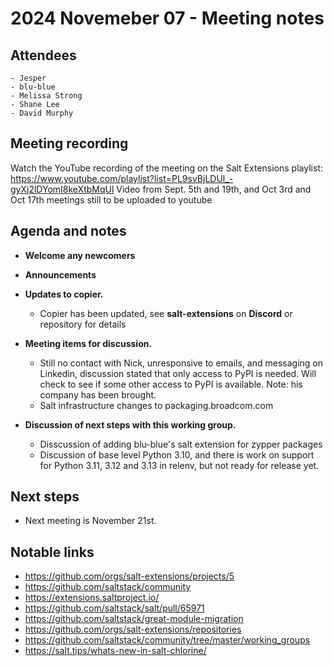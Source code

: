 # 2024 Novemeber 07 - Meeting notes

## Attendees
    - Jesper
    - blu-blue
    - Melissa Strong
    - Shane Lee
    - David Murphy

## Meeting recording

Watch the YouTube recording of the meeting on the Salt Extensions playlist: https://www.youtube.com/playlist?list=PL9svBjLDUl_-gyXj2lDYomI8keXtbMqUl
Video from Sept. 5th and 19th, and Oct 3rd and Oct 17th meetings still to be uploaded to youtube

## Agenda and notes

- **Welcome any newcomers**
- **Announcements**


- **Updates to copier.**
    - Copier has been updated, see **salt-extensions** on **Discord** or repository for details


- **Meeting items for  discussion.**
    - Still no contact with Nick, unresponsive to emails, and messaging on Linkedin, discussion stated that only access to PyPI is
      needed. Will check to see if some other access to PyPI is available. Note: his company has been brought.
    - Salt infrastructure changes to packaging.broadcom.com

- **Discussion of next steps with this working group.**
    - Disscussion of adding blu-blue's salt extension for zypper packages
    - Discussion of base level Python 3.10, and there is work on support for Python 3.11, 3.12 and 3.13 in relenv, but not ready for release yet.


## Next steps

- Next meeting is November 21st.

## Notable links

- https://github.com/orgs/salt-extensions/projects/5
- https://github.com/saltstack/community
- https://extensions.saltproject.io/
- https://github.com/saltstack/salt/pull/65971
- https://github.com/saltstack/great-module-migration
- https://github.com/orgs/salt-extensions/repositories
- https://github.com/saltstack/community/tree/master/working_groups
- https://salt.tips/whats-new-in-salt-chlorine/
